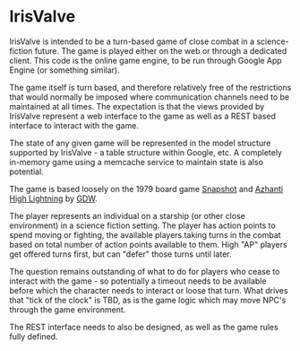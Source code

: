 IrisValve
=========

IrisValve is intended to be a turn-based game of close combat in a science-fiction future. The game is played either on the web or through a dedicated client. This code is the online game engine, to be run through Google App Engine (or something similar).

The game itself is turn based, and therefore relatively free of the restrictions that would normally be imposed where communication channels need to be maintained at all times. The expectation is that the views provided by IrisValve represent a web interface to the game as well as a REST based interface to interact with the game.

The state of any given game will be represented in the model structure supported by IrisValve - a table structure within Google, etc. A completely in-memory game using a memcache service to maintain state is also potential.

The game is based loosely on the 1979 board game [Snapshot](http://traveller.wikia.com/wiki/Snapshot "Snapshot") and [Azhanti High Lightning](http://traveller.wikia.com/wiki/Azhanti_High_Lightning "Azhanti High Lightning") by [GDW](http://traveller.wikia.com/wiki/Game_Designers_Workshop "Game Designer's Workshop"). 

The player represents an individual on a starship (or other close environment) in a science fiction setting. The player has action points to spend moving or fighting, the available players taking turns in the combat based on total number of action points available to them. High "AP" players get offered turns first, but can "defer" those turns until later.

The question remains outstanding of what to do for players who cease to interact with the game - so potentially a timeout needs to be available before which the character needs to interact or loose that turn. What drives that "tick of the clock" is TBD, as is the game logic which may move NPC's through the game environment.

The REST interface needs to also be designed, as well as the game rules fully defined.